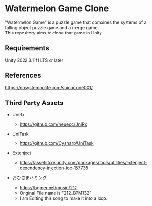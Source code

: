 # Watermelon Game Clone

"Watermelon Game" is a puzzle game that combines the systems of a falling object puzzle game and a merge game.  
This repository aims to clone that game in Unity.

## Requirements

Unity 2022.3.11f1 LTS or later

## References

<https://nosystemnolife.com/suicaclone001/>

## Third Party Assets

- UniRx
  - <https://github.com/neuecc/UniRx>

- UniTask
  - <https://github.com/Cysharp/UniTask>

- Extenject
  - <https://assetstore.unity.com/packages/tools/utilities/extenject-dependency-injection-ioc-157735>

- おひさまハミング
  - <https://bgmer.net/music/212>
  - Original File name is "212_BPM132"
  - I am Editing this song to make it into a loop.
